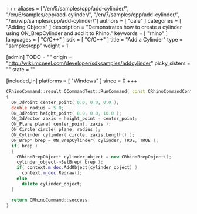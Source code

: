 +++
aliases = ["/en/5/samples/cpp/add-cylinder/", "/en/6/samples/cpp/add-cylinder/", "/en/7/samples/cpp/add-cylinder/", "/en/wip/samples/cpp/add-cylinder/"]
authors = [ "dale" ]
categories = [ "Adding Objects" ]
description = "Demonstrates how to create a cylinder using ON_BrepCylinder and add it to Rhino."
keywords = [ "rhino" ]
languages = [ "C/C++" ]
sdk = [ "C/C++" ]
title = "Add a Cylinder"
type = "samples/cpp"
weight = 1

[admin]
TODO = ""
origin = "http://wiki.mcneel.com/developer/sdksamples/addcylinder"
picky_sisters = ""
state = ""

[included_in]
platforms = [ "Windows" ]
since = 0
+++

```cpp
CRhinoCommand::result CCommandTest::RunCommand( const CRhinoCommandContext& context )
{
  ON_3dPoint center_point( 0.0, 0.0, 0.0 );
  double radius = 5.0;
  ON_3dPoint height_point( 0.0, 0.0, 10.0 );
  ON_3dVector zaxis = height_point - center_point;
  ON_Plane plane( center_point, zaxis );
  ON_Circle circle( plane, radius );
  ON_Cylinder cylinder( circle, zaxis.Length() );
  ON_Brep* brep = ON_BrepCylinder( cylinder, TRUE, TRUE );
  if( brep )
  {
    CRhinoBrepObject* cylinder_object = new CRhinoBrepObject();
    cylinder_object->SetBrep( brep );
    if( context.m_doc.AddObject(cylinder_object) )
      context.m_doc.Redraw();
    else
      delete cylinder_object;
  }

  return CRhinoCommand::success;
}
```

